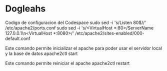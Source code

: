 # Dogleahs
Codigo de configuracion del Codespace
sudo sed -i 's/Listen 80$//' /etc/apache2/ports.conf
sudo sed -i 's/<VirtualHost \*:80>/ServerName 127.0.0.1\n<VirtualHost \*:8080>/' /etc/apache2/sites-enabled/000-default.conf

Este comando permite inicializar el apache para poder usar el servidor local y la base de datos
apache2ctl start

Este comando permite reiniciar el apache
apache2ctl restart
